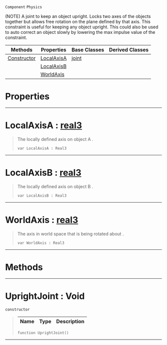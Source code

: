  `Component` `Physics`



(NOTE) A joint to keep an object upright. Locks two axes of the objects together but allows free rotation on the plane defined by that axis. This constraint is useful for keeping any object upright. This could also be used to auto correct an object slowly by lowering the max impulse value of the constraint.

|Methods|Properties|Base Classes|Derived Classes|
|---|---|---|---|
|[ Constructor](https://github.com/zeroengineteam/ZeroDocs/code_reference/class_reference/uprightjoint.markdown#uprightjoint-void)|[ LocalAxisA](https://github.com/zeroengineteam/ZeroDocs/code_reference/class_reference/uprightjoint.markdown#localaxisa-zero-engine-d)|[joint](https://github.com/zeroengineteam/ZeroDocs/code_reference/class_reference/joint.markdown)| |
| |[ LocalAxisB](https://github.com/zeroengineteam/ZeroDocs/code_reference/class_reference/uprightjoint.markdown#localaxisb-zero-engine-d)| | |
| |[ WorldAxis](https://github.com/zeroengineteam/ZeroDocs/code_reference/class_reference/uprightjoint.markdown#worldaxis-zero-engine-do)| | |


 #  Properties


---  
 #  LocalAxisA : [real3](https://github.com/zeroengineteam/ZeroDocs/code_reference/zilch_base_types/real3.markdown)

> The locally defined axis on object A . 
> ``` lang=cpp, name=Zilch
> var LocalAxisA : Real3


---  
 #  LocalAxisB : [real3](https://github.com/zeroengineteam/ZeroDocs/code_reference/zilch_base_types/real3.markdown)

> The locally defined axis on object B . 
> ``` lang=cpp, name=Zilch
> var LocalAxisB : Real3


---  
 #  WorldAxis : [real3](https://github.com/zeroengineteam/ZeroDocs/code_reference/zilch_base_types/real3.markdown)

> The axis in world space that is being rotated about . 
> ``` lang=cpp, name=Zilch
> var WorldAxis : Real3


---  
 #  Methods


---  
 #  UprightJoint : Void

 `constructor`

> 
> |Name|Type|Description|
> |---|---|---|
> ``` lang=cpp, name=Zilch
> function UprightJoint()
> ``` 


---  
 

 